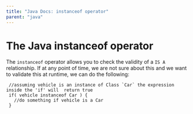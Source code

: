```yaml
---
title: "Java Docs: instanceof operator"
parent: "java"
---
```


# The Java instanceof operator

The `instanceof` operator allows you to check the validity of a `IS A` relationship. If at any point of time, we are not sure about this and we want to validate this at runtime, we can do the following:

     //assuming vehicle is an instance of Class `Car` the expression inside the 'if' will  return true
     if( vehicle instanceof Car ) {
       //do something if vehicle is a Car
     }
